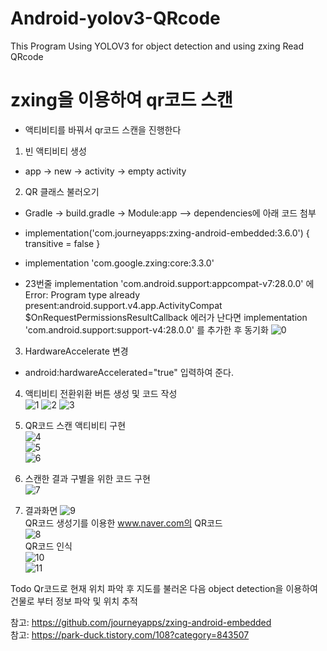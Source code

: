 # Android-yolov3-QRcode
This Program Using YOLOV3 for object detection and using zxing Read QRcode 
# zxing을 이용하여 qr코드 스캔
- 액티비티를 바꿔서 qr코드 스캔을 진행한다

1. 빈 액티비티 생성

- app -> new -> activity -> empty activity

2. QR 클래스 불러오기

- Gradle -> build.gradle -> Module:app --> dependencies에 아래 코드 첨부

- implementation('com.journeyapps:zxing-android-embedded:3.6.0') { transitive = false }

- implementation 'com.google.zxing:core:3.3.0'

- 23번줄 implementation 'com.android.support:appcompat-v7:28.0.0' 에 Error: Program type already present:android.support.v4.app.ActivityCompat $OnRequestPermissionsResultCallback 에러가 난다면 implementation 'com.android.support:support-v4:28.0.0' 를 추가한 후 동기화
![0](./res/0.JPG)

3. HardwareAccelerate 변경

- android:hardwareAccelerated="true" 입력하여 준다.

4. 액티비티 전환위환 버튼 생성 및 코드 작성  
![1](./res/1.JPG)
![2](./res/2.JPG)
![3](./res/3.JPG)

5. QR코드 스캔 액티비티 구현  
![4](./res/4.JPG)  
![5](./res/5.JPG)  
![6](./res/6.JPG)  
6. 스캔한 결과 구별을 위한 코드 구현  
![7](./res/7.JPG)
7. 결과화면
![9](./res/9.jpg)  
QR코드 생성기를 이용한 www.naver.com의 QR코드  
![8](./res/8.JPG)  
QR코드 인식  
![10](./res/10.jpg)  
![11](./res/11.jpg)  

Todo
Qr코드로 현재 위치 파악 후 지도를 불러온 다음 object detection을 이용하여 건물로 부터 정보 파악 및 위치 추적
  
  
참고: https://github.com/journeyapps/zxing-android-embedded  
참고: https://park-duck.tistory.com/108?category=843507
